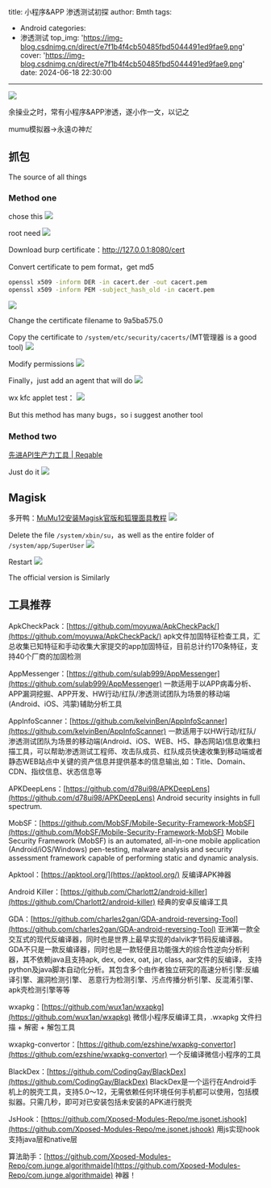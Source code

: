 title: 小程序&APP 渗透测试初探
author: Bmth
tags:
  - Android
categories:
  - 渗透测试
top_img: 'https://img-blog.csdnimg.cn/direct/e7f1b4f4cb50485fbd5044491ed9fae9.png'
cover: 'https://img-blog.csdnimg.cn/direct/e7f1b4f4cb50485fbd5044491ed9fae9.png'
date: 2024-06-18 22:30:00
---
![](https://img-blog.csdnimg.cn/direct/e7f1b4f4cb50485fbd5044491ed9fae9.png)

余操业之时，常有小程序&APP渗透，遂小作一文，以记之

mumu模拟器->永遠の神だ

## 抓包
The source of all things

### Method one
chose this
![](https://img-blog.csdnimg.cn/direct/178809c43b734985a94678ed8ba6cb2e.png)

root need
![](https://img-blog.csdnimg.cn/direct/e6cc7d474e8f4ec086aacba81c229c98.png)

Download burp certificate：http://127.0.0.1:8080/cert

Convert certificate to pem format，get md5
```bash
openssl x509 -inform DER -in cacert.der -out cacert.pem
openssl x509 -inform PEM -subject_hash_old -in cacert.pem
```
![](https://img-blog.csdnimg.cn/direct/58e7988fadfc47d29c762f0eef21db9a.png)

Change the certificate filename to 9a5ba575.0

Copy the certificate to `/system/etc/security/cacerts/`(MT管理器 is a good tool)
![](https://img-blog.csdnimg.cn/direct/dd04b6dc470741dc8e7f0a38e8adef9a.png)

Modify permissions
![](https://img-blog.csdnimg.cn/direct/d0c40ebe9f6a4d78b809d6865820e2bb.png)

Finally，just add an agent that will do
![](https://img-blog.csdnimg.cn/direct/74bbe075c9e44bce84bdfbb30cf294c5.png)

wx kfc applet test：
![](https://img-blog.csdnimg.cn/direct/abd92235b7af413d8de1faeb641b2f26.png)

But this method has many bugs，so i suggest another tool

### Method two
[先进API生产力工具 | Reqable](https://reqable.com/zh-CN/)

Just do it
![](https://img-blog.csdnimg.cn/direct/a8beba44564a4ba4b6d2d728f5ebfd79.png)

## Magisk
多开鸭：[MuMu12安装Magisk官版和狐狸面具教程](https://www.duokaiya.com/928.html)
![](https://img-blog.csdnimg.cn/direct/fcb9ab8c72064b51b92a41f93ea04344.png)

Delete the file `/system/xbin/su`，as well as the entire folder of `/system/app/SuperUser`
![](https://img-blog.csdnimg.cn/direct/86f9d37ade7947cda3fc88a33841f07f.png)

Restart
![](https://img-blog.csdnimg.cn/direct/052657082ed842e3a986ef29ec1d61a4.png)

The official version is Similarly

## 工具推荐
ApkCheckPack：[https://github.com/moyuwa/ApkCheckPack/](https://github.com/moyuwa/ApkCheckPack/)
apk文件加固特征检查工具，汇总收集已知特征和手动收集大家提交的app加固特征，目前总计约170条特征，支持40个厂商的加固检测

AppMessenger：[https://github.com/sulab999/AppMessenger](https://github.com/sulab999/AppMessenger)
一款适用于以APP病毒分析、APP漏洞挖掘、APP开发、HW行动/红队/渗透测试团队为场景的移动端(Android、iOS、鸿蒙)辅助分析工具

AppInfoScanner：[https://github.com/kelvinBen/AppInfoScanner](https://github.com/kelvinBen/AppInfoScanner)
一款适用于以HW行动/红队/渗透测试团队为场景的移动端(Android、iOS、WEB、H5、静态网站)信息收集扫描工具，可以帮助渗透测试工程师、攻击队成员、红队成员快速收集到移动端或者静态WEB站点中关键的资产信息并提供基本的信息输出,如：Title、Domain、CDN、指纹信息、状态信息等

APKDeepLens：[https://github.com/d78ui98/APKDeepLens](https://github.com/d78ui98/APKDeepLens)
Android security insights in full spectrum.

MobSF：[https://github.com/MobSF/Mobile-Security-Framework-MobSF](https://github.com/MobSF/Mobile-Security-Framework-MobSF)
 Mobile Security Framework (MobSF) is an automated, all-in-one mobile application (Android/iOS/Windows) pen-testing, malware analysis and security assessment framework capable of performing static and dynamic analysis. 
 

Apktool：[https://apktool.org/](https://apktool.org/)
反编译APK神器

Android Killer：[https://github.com/Charlott2/android-killer](https://github.com/Charlott2/android-killer)
经典的安卓反编译工具

GDA：[https://github.com/charles2gan/GDA-android-reversing-Tool](https://github.com/charles2gan/GDA-android-reversing-Tool)
亚洲第一款全交互式的现代反编译器，同时也是世界上最早实现的dalvik字节码反编译器。 GDA不只是一款反编译器，同时也是一款轻便且功能强大的综合性逆向分析利器，其不依赖java且支持apk, dex, odex, oat, jar, class, aar文件的反编译， 支持python及java脚本自动化分析。其包含多个由作者独立研究的高速分析引擎:反编译引擎、漏洞检测引擎、 恶意行为检测引擎、污点传播分析引擎、反混淆引擎、apk壳检测引擎等等

wxapkg：[https://github.com/wux1an/wxapkg](https://github.com/wux1an/wxapkg)
微信小程序反编译工具，.wxapkg 文件扫描 + 解密 + 解包工具

wxapkg-convertor：[https://github.com/ezshine/wxapkg-convertor](https://github.com/ezshine/wxapkg-convertor)
一个反编译微信小程序的工具

BlackDex：[https://github.com/CodingGay/BlackDex](https://github.com/CodingGay/BlackDex)
BlackDex是一个运行在Android手机上的脱壳工具，支持5.0～12，无需依赖任何环境任何手机都可以使用，包括模拟器。只需几秒，即可对已安装包括未安装的APK进行脱壳

JsHook：[https://github.com/Xposed-Modules-Repo/me.jsonet.jshook](https://github.com/Xposed-Modules-Repo/me.jsonet.jshook)
用js实现hook 支持java层和native层

算法助手：[https://github.com/Xposed-Modules-Repo/com.junge.algorithmaide](https://github.com/Xposed-Modules-Repo/com.junge.algorithmaide)
神器！

